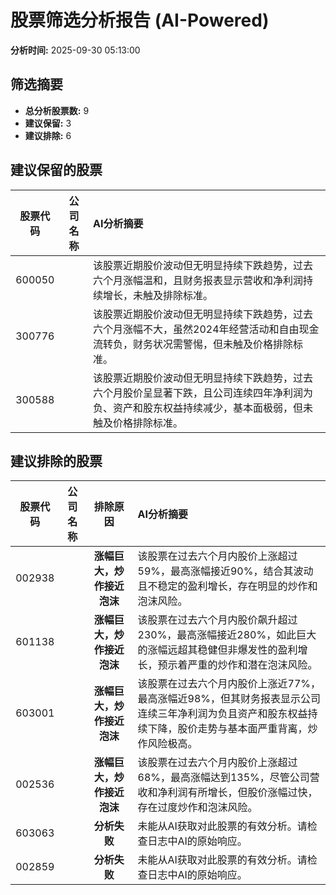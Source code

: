 # 股票筛选分析报告 (AI-Powered)

**分析时间:** 2025-09-30 05:13:00

## 筛选摘要

- **总分析股票数:** 9
- **建议保留:** 3
- **建议排除:** 6

## 建议保留的股票

| 股票代码 | 公司名称 | AI分析摘要 |
|:---:|:---:|:---|
| 600050 |  | 该股票近期股价波动但无明显持续下跌趋势，过去六个月涨幅温和，且财务报表显示营收和净利润持续增长，未触及排除标准。 |
| 300776 |  | 该股票近期股价波动但无明显持续下跌趋势，过去六个月涨幅不大，虽然2024年经营活动和自由现金流转负，财务状况需警惕，但未触及价格排除标准。 |
| 300588 |  | 该股票近期股价波动但无明显持续下跌趋势，过去六个月股价呈显著下跌，且公司连续四年净利润为负、资产和股东权益持续减少，基本面极弱，但未触及价格排除标准。 |

## 建议排除的股票

| 股票代码 | 公司名称 | 排除原因 | AI分析摘要 |
|:---:|:---:|:---:|:---|
| 002938 |  | **涨幅巨大，炒作接近泡沫** | 该股票在过去六个月内股价上涨超过59%，最高涨幅接近90%，结合其波动且不稳定的盈利增长，存在明显的炒作和泡沫风险。 |
| 601138 |  | **涨幅巨大，炒作接近泡沫** | 该股票在过去六个月内股价飙升超过230%，最高涨幅接近280%，如此巨大的涨幅远超其稳健但非爆发性的盈利增长，预示着严重的炒作和潜在泡沫风险。 |
| 603001 |  | **涨幅巨大，炒作接近泡沫** | 该股票在过去六个月内股价上涨近77%，最高涨幅近98%，但其财务报表显示公司连续三年净利润为负且资产和股东权益持续下降，股价走势与基本面严重背离，炒作风险极高。 |
| 002536 |  | **涨幅巨大，炒作接近泡沫** | 该股票在过去六个月内股价上涨超过68%，最高涨幅达到135%，尽管公司营收和净利润有所增长，但股价涨幅过快，存在过度炒作和泡沫风险。 |
| 603063 |  | **分析失败** | 未能从AI获取对此股票的有效分析。请检查日志中AI的原始响应。 |
| 002859 |  | **分析失败** | 未能从AI获取对此股票的有效分析。请检查日志中AI的原始响应。 |
